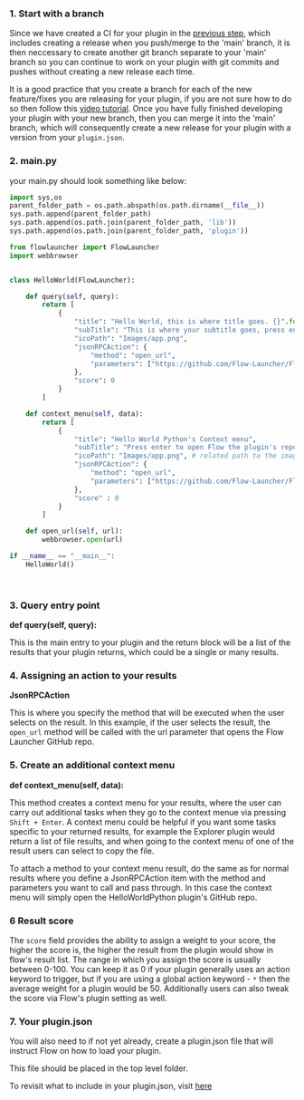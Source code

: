 ### 1. Start with a branch
Since we have created a CI for your plugin in the [previous step](https://flow-launcher.github.io/docs/#/py-setup-project), which includes creating a release when you push/merge to the 'main' branch, it is then neccessary to create another git branch separate to your 'main' branch so you can continue to work on your plugin with git commits and pushes without creating a new release each time.

It is a good practice that you create a branch for each of the new feature/fixes you are releasing for your plugin, if you are not sure how to do so then follow this [video tutorial](https://www.gitkraken.com/learn/git/problems/create-git-branch). Once you have fully finished developing your plugin with your new branch, then you can merge it into the 'main' branch, which will consequently create a new release for your plugin with a version from your `plugin.json`.

### 2. main.py
your main.py should look something like below:

```python
import sys,os
parent_folder_path = os.path.abspath(os.path.dirname(__file__))
sys.path.append(parent_folder_path)
sys.path.append(os.path.join(parent_folder_path, 'lib'))
sys.path.append(os.path.join(parent_folder_path, 'plugin'))

from flowlauncher import FlowLauncher
import webbrowser


class HelloWorld(FlowLauncher):

    def query(self, query):
        return [
            {
                "title": "Hello World, this is where title goes. {}".format(('Your query is: ' + query , query)[query == '']),
                "subTitle": "This is where your subtitle goes, press enter to open Flow's url",
                "icoPath": "Images/app.png",
                "jsonRPCAction": {
                    "method": "open_url",
                    "parameters": ["https://github.com/Flow-Launcher/Flow.Launcher"]
                },
                "score": 0
            }
        ]

    def context_menu(self, data):
        return [
            {
                "title": "Hello World Python's Context menu",
                "subTitle": "Press enter to open Flow the plugin's repo in GitHub",
                "icoPath": "Images/app.png", # related path to the image
                "jsonRPCAction": {
                    "method": "open_url",
                    "parameters": ["https://github.com/Flow-Launcher/Flow.Launcher.Plugin.HelloWorldPython"]
                },
                "score" : 0
            }
        ]

    def open_url(self, url):
        webbrowser.open(url)

if __name__ == "__main__":
    HelloWorld()

```

<br/>

### 3. Query entry point 
**def query(self, query):**

This is the main entry to your plugin and the return block will be a list of the results that your plugin returns, which could be a single or many results.  

### 4. Assigning an action to your results  
**JsonRPCAction**

This is where you specify the method that will be executed when the user selects on the result.
In this example, if the user selects the result, the `open_url` method will be called with the url parameter that opens the Flow Launcher GitHub repo.

### 5. Create an additional context menu
**def context_menu(self, data):**

This method creates a context menu for your results, where the user can carry out additional tasks when they go to the context menue via pressing `Shift + Enter`. A context menu could be helpful if you want some tasks specific to your returned results, for example the Explorer plugin would return a list of file results, and when going to the context menu of one of the result users can select to copy the file.

To attach a method to your context menu result, do the same as for normal results where you define a JsonRPCAction item with the method and parameters you want to call and pass through. In this case the context menu will simply open the HelloWorldPython plugin's GitHub repo.

### 6 Result score
The `score` field provides the ability to assign a weight to your score, the higher the score is, the higher the result from the plugin would show in flow's result list. The range in which you assign the score is usually between 0-100. You can keep it as 0 if your plugin generally uses an action keyword to trigger, but if you are using a global action keyword - `*` then the average weight for a plugin would be 50. Additionally users can also tweak the score via Flow's plugin setting as well.

### 7. Your plugin.json

You will also need to if not yet already, create a plugin.json file that will instruct Flow on how to load your plugin.

This file should be placed in the top level folder.

To revisit what to include in your plugin.json, visit [here](https://flow-launcher.github.io/docs/#/plugin.json)
